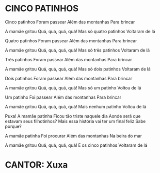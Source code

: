 # CINCO PATINHOS

Cinco patinhos
Foram passear
Além das montanhas
Para brincar

A mamãe gritou
Quá, quá, quá, quá!
Mas só quatro patinhos
Voltaram de lá

Quatro patinhos
Foram passear
Além das montanhas
Para brincar

A mamãe gritou
Quá, quá, quá, quá!
Mas só três patinhos
Voltaram de lá

Três patinhos
Foram passear
Além das montanhas
Para brincar

A mamãe gritou
Quá, quá, quá, quá!
Mas só dois patinhos
Voltaram de lá

Dois patinhos
Foram passear
Além das montanhas
Para brincar

A mamãe gritou
Quá, quá, quá, quá!
Mas só um patinho
Voltou de lá

Um patinho
Foi passear
Além das montanhas
Para brincar

A mamãe gritou
Quá, quá, quá, quá!
Mais nenhum patinho
Voltou de lá

Puxa!
A mamãe patinha
Ficou tão triste naquele dia
Aonde será que estavam seus filhotinhos?
Mais essa história vai ter um final feliz
Sabe porque?

A mamãe patinha
Foi procurar
Além das montanhas
Na beira do mar

A mamãe gritou
Quá, quá, quá, quá!
E os cinco patinhos
Voltaram de lá

# CANTOR: Xuxa